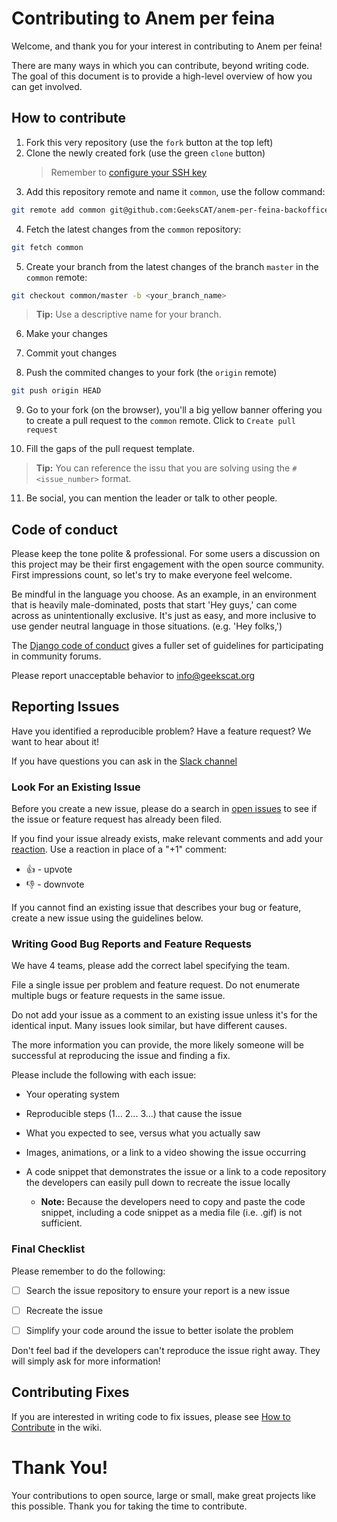 # Contributing to Anem per feina

Welcome, and thank you for your interest in contributing to Anem per feina!

There are many ways in which you can contribute, beyond writing code. The goal of this document is to provide a high-level overview of how you can get involved.

## How to contribute

1. Fork this very repository (use the `fork` button at the top left)
2. Clone the newly created fork (use the green `clone` button)
   > Remember to [configure your SSH key]()
3. Add this repository remote and name it `common`, use the follow command:

```bash
git remote add common git@github.com:GeeksCAT/anem-per-feina-backoffice.git
```

4. Fetch the latest changes from the `common` repository:

```bash
git fetch common
```

5. Create your branch from the latest changes of the branch `master` in the `common` remote:

```bash
git checkout common/master -b <your_branch_name>
```

> **Tip:** Use a descriptive name for your branch.

6. Make your changes

7. Commit yout changes

8. Push the commited changes to your fork (the `origin` remote)

```bash
git push origin HEAD
```

9. Go to your fork (on the browser), you'll a big yellow banner offering you to create a pull request to the `common` remote. Click to `Create pull request`

10. Fill the gaps of the pull request template.

> **Tip:** You can reference the issu that you are solving using the `#<issue_number>` format.

11. Be social, you can mention the leader or talk to other people.

## Code of conduct

Please keep the tone polite & professional. For some users a discussion on this project may be their first engagement with the open source community. First impressions count, so let's try to make everyone feel welcome.

Be mindful in the language you choose. As an example, in an environment that is heavily male-dominated, posts that start 'Hey guys,' can come across as unintentionally exclusive. It's just as easy, and more inclusive to use gender neutral language in those situations. (e.g. 'Hey folks,')

The [Django code of conduct](https://www.djangoproject.com/conduct/) gives a fuller set of guidelines for participating in community forums.

Please report unacceptable behavior to info@geekscat.org

## Reporting Issues

Have you identified a reproducible problem? Have a feature request? We want to hear about it!

If you have questions you can ask in the [Slack channel](https://geekscat.slack.com)

### Look For an Existing Issue

Before you create a new issue, please do a search in [open issues](https://github.com/GeeksCAT/anem-per-feina-backoffice/issues) to see if the issue or feature request has already been filed.

If you find your issue already exists, make relevant comments and add your [reaction](https://github.com/blog/2119-add-reactions-to-pull-requests-issues-and-comments). Use a reaction in place of a "+1" comment:

- 👍 - upvote
- 👎 - downvote

If you cannot find an existing issue that describes your bug or feature, create a new issue using the guidelines below.

### Writing Good Bug Reports and Feature Requests

We have 4 teams, please add the correct label specifying the team.

File a single issue per problem and feature request. Do not enumerate multiple bugs or feature requests in the same issue.

Do not add your issue as a comment to an existing issue unless it's for the identical input. Many issues look similar, but have different causes.

The more information you can provide, the more likely someone will be successful at reproducing the issue and finding a fix.

Please include the following with each issue:

- Your operating system

- Reproducible steps (1... 2... 3...) that cause the issue

- What you expected to see, versus what you actually saw

- Images, animations, or a link to a video showing the issue occurring

- A code snippet that demonstrates the issue or a link to a code repository the developers can easily pull down to recreate the issue locally

  - **Note:** Because the developers need to copy and paste the code snippet, including a code snippet as a media file (i.e. .gif) is not sufficient.

### Final Checklist

Please remember to do the following:

- [ ] Search the issue repository to ensure your report is a new issue

- [ ] Recreate the issue

- [ ] Simplify your code around the issue to better isolate the problem

Don't feel bad if the developers can't reproduce the issue right away. They will simply ask for more information!

## Contributing Fixes

If you are interested in writing code to fix issues,
please see [How to Contribute](https://github.com/microsoft/vscode/wiki/How-to-Contribute) in the wiki.

# Thank You!

Your contributions to open source, large or small, make great projects like this possible. Thank you for taking the time to contribute.
